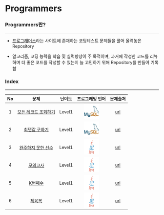 # Programmers

### Programmers란?

---

- [프로그래머스](https://programmers.co.kr/ "Programmers")라는 사이트에 존재하는 코딩테스트 문제들을 풀어 올려놓은 Repository

- 알고리즘, 코딩 능력을 학습 및 실력향상이 주 목적이며, 과거에 작성한 코드를 리뷰하며 더 좋은 코드를 작성할 수 있는지 늘 고민하기 위해 Repository를 만들어 기록함



### Index

---

|  No  |                             문제                             | 난이도 |                       프로그래밍 언어                        |                           문제출처                           |
| :--: | :----------------------------------------------------------: | :----: | :----------------------------------------------------------: | :----------------------------------------------------------: |
|  1   | [모든 레코드 조회하기](./src/Level01/Level01_SQL01.sql "코드 보기") | Level1 | <img src=".\img\mysql.jpg" alt="mysql" width="50" height="50" /> | [url](https://programmers.co.kr/learn/courses/30/lessons/59034 "문제 보기") |
|  2   | [최댓값 구하기](./src/Level01/Level01_SQL02.sql "코드 보기") | Level1 | <img src=".\img\mysql.jpg" alt="mysql" width="50" height="50" /> | [url](https://programmers.co.kr/learn/courses/30/lessons/59415 "문제 보기") |
|  3   | [완주하지 못한 선수](./src/Level01/Level01_Solution01.java "코드 보기") | Level1 | <img src=".\img\Java.png" alt="Java" width="50" height="50" /> | [url](https://programmers.co.kr/learn/courses/30/lessons/42576 "문제 보기") |
|  4   | [모의고사](./src/Level01/Level01_Solution02.java "코드 보기") | Level1 | <img src=".\img\Java.png" alt="Java" width="50" height="50" /> | [url](https://programmers.co.kr/learn/courses/30/lessons/42840 "문제 보기") |
|  5   | [K번째수](./src/Level01/Level01_Solution03.java "코드 보기") | Level1 | <img src=".\img\Java.png" alt="Java" width="50" height="50" /> | [url](https://programmers.co.kr/learn/courses/30/lessons/42748 "문제 보기") |
|  6   | [체육복](./src/Level01/Level01_Solution04.java "코드 보기") | Level1 | <img src=".\img\Java.png" alt="Java" width="50" height="50" /> | [url](https://programmers.co.kr/learn/courses/30/lessons/42862 "문제 보기") |

